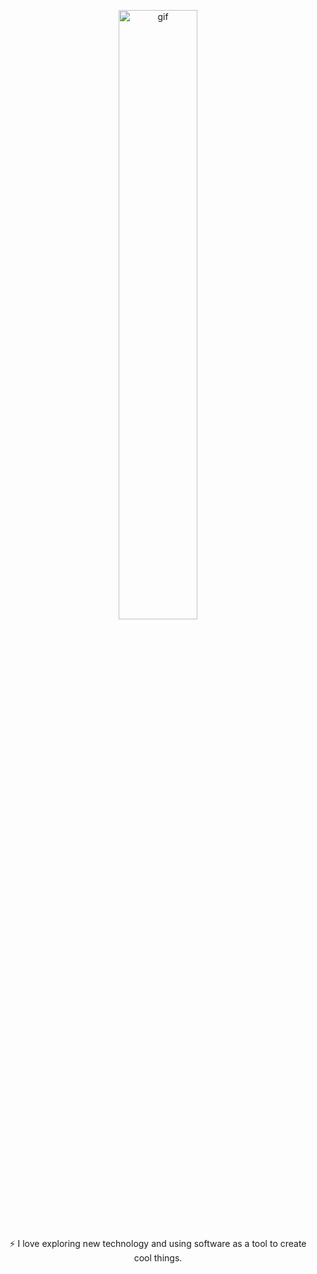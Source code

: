 
<p align='center'>
<img src="https://media.giphy.com/media/8PyTvI5EOu9LbAm8uS/giphy.gif" width="50%" alt="gif">
</p>
<p  align='center'>⚡ I love exploring new technology and using software as a tool to create cool things.</p>

<!--
**Mgla96/Mgla96** is a ✨ _special_ ✨ repository because its `README.md` (this file) appears on your GitHub profile.

Here are some ideas to get you started:

- 🔭 I’m currently working on ...
- 🌱 I’m currently learning ...
- 👯 I’m looking to collaborate on ...
- 🤔 I’m looking for help with ...
- 💬 Ask me about ...
- 📫 How to reach me: ...
- 😄 Pronouns: ...
- ⚡ Fun fact: ...
-->
